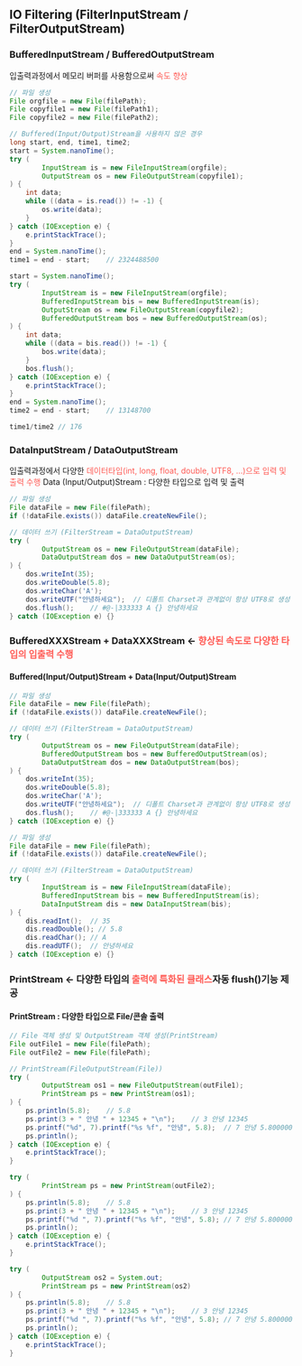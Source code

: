 ## IO Filtering (FilterInputStream / FilterOutputStream)

### BufferedInputStream / BufferedOutputStream

입출력과정에서 메모리 버퍼를 사용함으로써 <span style="color:#ff5a54">속도 향상</span>

```java
// 파일 생성
File orgfile = new File(filePath);
File copyfile1 = new File(filePath1);
File copyfile2 = new File(filePath2);

// Buffered(Input/Output)Stream을 사용하지 않은 경우
long start, end, time1, time2;
start = System.nanoTime();
try (
        InputStream is = new FileInputStream(orgfile);
        OutputStream os = new FileOutputStream(copyfile1);
) {
    int data;
    while ((data = is.read()) != -1) {
        os.write(data);
    }
} catch (IOException e) {
    e.printStackTrace();
}
end = System.nanoTime();
time1 = end - start;    // 2324488500

start = System.nanoTime();
try (
        InputStream is = new FileInputStream(orgfile);
        BufferedInputStream bis = new BufferedInputStream(is);
        OutputStream os = new FileOutputStream(copyfile2);
        BufferedOutputStream bos = new BufferedOutputStream(os);
) {
    int data;
    while ((data = bis.read()) != -1) {
        bos.write(data);
    }
    bos.flush();
} catch (IOException e) {
    e.printStackTrace();
}
end = System.nanoTime();
time2 = end - start;    // 13148700

time1/time2 // 176
```



### DataInputStream / DataOutputStream

입출력과정에서 다양한 <span style="color:#ff5a54">데이터타입(int, long, float, double, UTF8, ...)으로 입력 및 출력 수행</span>
Data (Input/Output)Stream : 다양한 타입으로 입력 및 출력

```java
// 파일 생성
File dataFile = new File(filePath);
if (!dataFile.exists()) dataFile.createNewFile();

// 데이터 쓰기 (FilterStream = DataOutputStream)
try (
        OutputStream os = new FileOutputStream(dataFile);
        DataOutputStream dos = new DataOutputStream(os);
) {
    dos.writeInt(35);
    dos.writeDouble(5.8);
    dos.writeChar('A');
    dos.writeUTF("안녕하세요");  // 디폴트 Charset과 관계없이 항상 UTF8로 생성
    dos.flush();    // #@-|333333 A {} 안녕하세요
} catch (IOException e) {}
```



### BufferedXXXStream + DataXXXStream <- <span style="color:#ff5a54">향상된 속도로 다양한 타입의 입출력 수행</span>

#### Buffered(Input/Output)Stream + Data(Input/Output)Stream

```java
// 파일 생성
File dataFile = new File(filePath);
if (!dataFile.exists()) dataFile.createNewFile();

// 데이터 쓰기 (FilterStream = DataOutputStream)
try (
        OutputStream os = new FileOutputStream(dataFile);
        BufferedOutputStream bos = new BufferedOutputStream(os);
        DataOutputStream dos = new DataOutputStream(bos);
) {
    dos.writeInt(35);
    dos.writeDouble(5.8);
    dos.writeChar('A');
    dos.writeUTF("안녕하세요");  // 디폴트 Charset과 관계없이 항상 UTF8로 생성
    dos.flush();    // #@-|333333 A {} 안녕하세요
} catch (IOException e) {}
```

```java
// 파일 생성
File dataFile = new File(filePath);
if (!dataFile.exists()) dataFile.createNewFile();

// 데이터 쓰기 (FilterStream = DataOutputStream)
try (
        InputStream is = new FileInputStream(dataFile);
        BufferedInputStream bis = new BufferedInputStream(is);
        DataInputStream dis = new DataInputStream(bis);
) {
    dis.readInt();  // 35
    dis.readDouble(); // 5.8
    dis.readChar(); // A
    dis.readUTF();  // 안녕하세요
} catch (IOException e) {}
```

### PrintStream <- 다양한 타입의 <span style="color:#ff5a54">출력에 특화된 클래스</span>자동 flush()기능 제공 

#### PrintStream : 다양한 타입으로 File/콘솔 출력

```java
// File 객체 생성 및 OutputStream 객체 생성(PrintStream)
File outFile1 = new File(filePath);
File outFile2 = new File(filePath);

// PrintStream(FileOutputStream(File))
try (
        OutputStream os1 = new FileOutputStream(outFile1);
        PrintStream ps = new PrintStream(os1);
) {
    ps.println(5.8);    // 5.8
    ps.print(3 + " 안녕 " + 12345 + "\n");    // 3 안녕 12345
    ps.printf("%d", 7).printf("%s %f", "안녕", 5.8);  // 7 안녕 5.800000
    ps.println();
} catch (IOException e) {
    e.printStackTrace();
}

try (
        PrintStream ps = new PrintStream(outFile2);
) {
    ps.println(5.8);    // 5.8
    ps.print(3 + " 안녕 " + 12345 + "\n");    // 3 안녕 12345
    ps.printf("%d ", 7).printf("%s %f", "안녕", 5.8); // 7 안녕 5.800000
    ps.println();
} catch (IOException e) {
    e.printStackTrace();
}

try (
        OutputStream os2 = System.out;
        PrintStream ps = new PrintStream(os2)
) {
    ps.println(5.8);    // 5.8
    ps.print(3 + " 안녕 " + 12345 + "\n");    // 3 안녕 12345
    ps.printf("%d ", 7).printf("%s %f", "안녕", 5.8); // 7 안녕 5.800000
    ps.println();
} catch (IOException e) {
    e.printStackTrace();
}
```